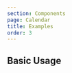 ```yaml
---
section: Components
page: Calendar
title: Examples
order: 3
---
```


## Basic Usage

<code-example example="calendar"></code-example>


